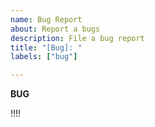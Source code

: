 ```yaml
---
name: Bug Report
about: Report a bugs
description: File a bug report
title: "[Bug]: "
labels: ["bug"]

---
```


**BUG**

!!!!
